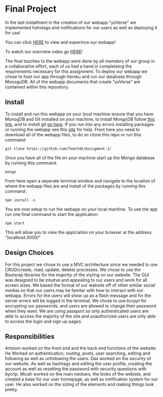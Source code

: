 # Final Project

In the last installment in the creation of our webapp "yoVerse" we implemented hahstags and notifications for our users as well as deploying it for use!

You can click [HERE](https://rocky-savannah-72606.herokuapp.com/) to view and experince our webapp!

To watch our overview video go [HERE](https://www.youtube.com/watch?v=VD76Uc1K_fo&ab_channel=ArtsiomSkarakhod)!

The final touches to the webapp were done by all memebrs of our group in a collaborative effort, each of us had a hand in completeing the requirements necessary for this assignment. To deploy our webapp we chose to host our app through heroku and run our database through MonogoDB. All of the webapp documents that create "yoVerse" are contained within this repository.


## Install

To install and run this webapp on your local machine ensure that you have MonogDB and Git installed on your machine, to install MongoDB follow [this link.](https://docs.mongodb.com/manual/installation/) and to install git [go here](https://git-scm.com/book/en/v2/Getting-Started-Installing-Git). If you run into any errors installing packages or running the webapp see this [site](https://docs.npmjs.com/downloading-and-installing-node-js-and-npm) for help.
From here you need to download all of the webapp files, to do so clone this repo or run this command: 
```
git clone https://github.com/Temch4k/Assigment-1/
```
Once you have all of the file on your machine start up the Mongo database by running this command:
```
mongo
```
From here open a seperate terminal window and navigate to the location of where the webapp files are and install of the packages by running this command:
```
npm install -s
```
You are now setup to run the webapp on your local machine. To use the app run one final command to start the application:
```
npm start
```
This will allow you to view the applciation on your browser at the address "localhost:3000/"


## Design Choices

For this project we chose to use a MVC architecture since we needed to use CRUD(create, read, update, delete) processes. We chose to use the Bootsrap libraries for the majority of the styling on our website. The GUI was designed to be intuitve and appealing to our users and work for all screen sizes. We based the format of our website off of other similar social medias so that our users may be familar with how to interact with our webapp. Errors for the users will show up as a flash message and for the server errors will be logged in the terminal. We chose to use bcrpyt for encrypting our passwords, and users are allowed to change their password when they want. We are using passport so only authenticated users are able to access the majority of the site and unauthorized users are only able to access the login and sign up pages. 

## Responsibilities

Artsiom worked on the front end and the back end functions of the website. He Worked on authentication, routing, posts, user searching, editing and following as well as unfollowing the users.
Dax worked on the security of our website. As well as hashtags and editing the user profile, creating the account as well as resetting the password with security questions with bycrip.
Micah worked on the main navbars, the looks of the webiste, and created a base for our user homepage, as well as notification system for our user. He also worked on the sizing of the elements and making things look pretty.
